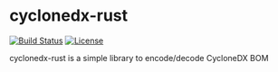 # cyclonedx-rust

[![Build Status](https://github.com/doddi/cyclonedx-rust/actions/workflows/CI.yml/badge.svg)](https://github.com/doddi/cyclonedx-rust/actions/workflows/CI.yml)
[![License](https://img.shields.io/badge/license-Apache%202.0-brightgreen.svg)](LICENSE)

cyclonedx-rust is a simple library to encode/decode CycloneDX BOM


